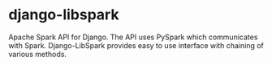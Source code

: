 # django-libspark
Apache Spark API for Django. The API uses PySpark which communicates with Spark. Django-LibSpark provides easy to use interface 
with chaining of various methods.
